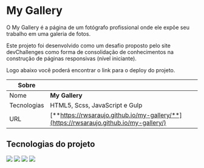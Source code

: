 # My Gallery

O My Gallery é a página de um fotógrafo profissional onde ele expõe seu trabalho em uma galeria de fotos.

Este projeto foi desenvolvido como um desafio proposto pelo site devChallenges como forma de consolidação de conhecimentos na construção de páginas responsivas (nível iniciante).

Logo abaixo você poderá encontrar o link para o deploy do projeto.

| Sobre       |                                                                                        |
| ----------- | -------------------------------------------------------------------------------------- |
| Nome        | **My Gallery**                                                                         |
| Tecnologias | HTML5, Scss, JavaScript e Gulp                                                         |
| URL         | [**https://rwsaraujo.github.io/my-gallery/**](https://rwsaraujo.github.io/my-gallery/) |

## Tecnologias do projeto

<div>
  <img src="https://img.shields.io/badge/HTML5-dd4b25?style=for-the-badge&logo=html5&logoColor=fff">
  <img src="https://img.shields.io/badge/scss-c66394?style=for-the-badge&logo=sass&logoColor=fff">
  <img src="https://img.shields.io/badge/javascript-efd81d?style=for-the-badge&logo=javascript&logoColor=000">
  <img src="https://img.shields.io/badge/gulp-d34446?style=for-the-badge&logo=gulp&logoColor=fff">
</div>
